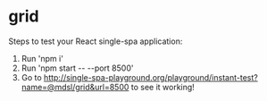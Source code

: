 # grid
Steps to test your React single-spa application:
1. Run 'npm i'
2. Run 'npm start -- --port 8500'
3. Go to http://single-spa-playground.org/playground/instant-test?name=@mdsl/grid&url=8500 to see it working!
